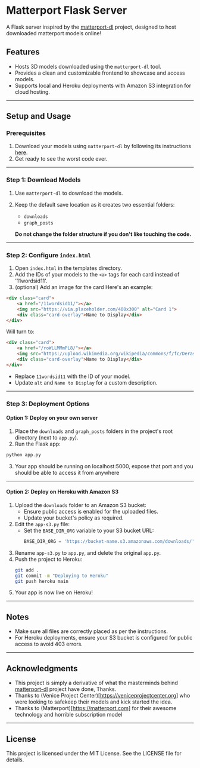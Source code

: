 # Matterport Flask Server

A Flask server inspired by the [matterport-dl](https://github.com/rebane2001/matterport-dl) project, designed to host downloaded matterport models online!

## Features

- Hosts 3D models downloaded using the `matterport-dl` tool.
- Provides a clean and customizable frontend to showcase and access models.
- Supports local and Heroku deployments with Amazon S3 integration for cloud hosting.

---

## Setup and Usage

### Prerequisites
1. Download your models using `matterport-dl` by following its instructions [here](https://github.com/rebane2001/matterport-dl).
2. Get ready to see the worst code ever.

---

### Step 1: Download Models
1. Use `matterport-dl` to download the models.
2. Keep the default save location as it creates two essential folders:
   - `downloads`
   - `graph_posts`

   **Do not change the folder structure if you don't like touching the code.**

---

### Step 2: Configure `index.html`
1. Open `index.html` in the templates directory.
2. Add the IDs of your models to the `<a>` tags for each card instead of '11wordsid11'.
3. (optional) Add an image for the card
Here's an example:

```html
<div class="card">
    <a href="/11wordsid11/"></a>
    <img src="https://via.placeholder.com/400x300" alt="Card 1">
    <div class="card-overlay">Name to Display</div>
</div>
```

Will turn to:
```html
<div class="card">
    <a href="/roWLLMMmPL8/"></a>
    <img src="https://upload.wikimedia.org/wikipedia/commons/f/fc/Deras-TreeHouse.JPG" alt="Card 1">
    <div class="card-overlay">Name to Display</div>
</div>
```

- Replace `11wordsid11` with the ID of your model.
- Update `alt` and `Name to Display` for a custom description.

---

### Step 3: Deployment Options

#### Option 1: Deploy on your own server
1. Place the `downloads` and `graph_posts` folders in the project's root directory (next to `app.py`).
2. Run the Flask app:

```bash
python app.py
```

3. Your app should be running on localhost:5000, expose that port and you should be able to access it from anywhere

---

#### Option 2: Deploy on Heroku with Amazon S3
1. Upload the `downloads` folder to an Amazon S3 bucket:
   - Ensure public access is enabled for the uploaded files.
   - Update your bucket's policy as required.
2. Edit the `app-s3.py` file:
   - Set the `BASE_DIR_ORG` variable to your S3 bucket URL:
     ```python
     BASE_DIR_ORG = 'https://bucket-name.s3.amazonaws.com/downloads/'
     ```
3. Rename `app-s3.py` to `app.py`, and delete the original `app.py`.
4. Push the project to Heroku:
   ```bash
   git add .
   git commit -m "Deploying to Heroku"
   git push heroku main
   ```
5. Your app is now live on Heroku!

---

## Notes
- Make sure all files are correctly placed as per the instructions.
- For Heroku deployments, ensure your S3 bucket is configured for public access to avoid 403 errors.

---

## Acknowledgments
- This project is simply a derivative of what the masterminds behind [matterport-dl](https://github.com/rebane2001/matterport-dl) project have done, Thanks.
- Thanks to (Venice Project Center)[https://veniceprojectcenter.org] who were looking to safekeep their models and kick started the idea.
- Thanks to (Matterport)[https://matterport.com] for their awesome technology and horrible subscription model

---

## License
This project is licensed under the MIT License. See the LICENSE file for details.

